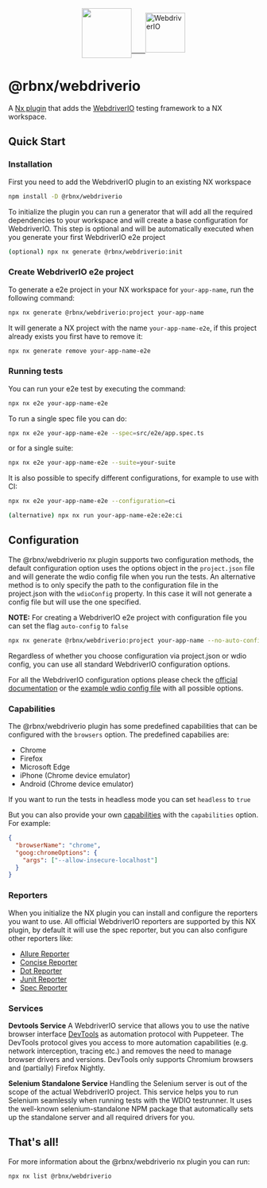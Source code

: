 <div style="display:flex; justify-content:center; align-items:center">
  <a alt="Nx logo" href="https://nx.dev" target="_blank" rel="noreferrer"><img src="https://raw.githubusercontent.com/nrwl/nx/master/images/nx-logo.png" width="100"></a>
  <a href="https://webdriver.io/">&nbsp;&nbsp;&nbsp;&nbsp;&nbsp;&nbsp;
  <img alt="WebdriverIO" src="https://webdriver.io/assets/images/robot-3677788dd63849c56aa5cb3f332b12d5.svg" width="80">
  </a>
</div>

# @rbnx/webdriverio

A [Nx plugin](https://nx.dev/packages/nx-plugin) that adds the [WebdriverIO](https://webdriver.io/) testing framework to a NX workspace.

## Quick Start

### Installation

First you need to add the WebdriverIO plugin to an existing NX workspace

```sh
npm install -D @rbnx/webdriverio
```

To initialize the plugin you can run a generator that will add all the required dependencies to your workspace and will create a base configuration for WebdriverIO. This step is optional and will be automatically executed when you generate your first WebdriverIO e2e project

```sh
(optional) npx nx generate @rbnx/webdriverio:init
```

### Create WebdriverIO e2e project

To generate a e2e project in your NX workspace for `your-app-name`, run the following command:

```sh
npx nx generate @rbnx/webdriverio:project your-app-name
```

It will generate a NX project with the name `your-app-name-e2e`, if this project already exists you first have to remove it:

```sh
npx nx generate remove your-app-name-e2e
```

### Running tests

You can run your e2e test by executing the command:

```sh
npx nx e2e your-app-name-e2e
```

To run a single spec file you can do:

```sh
npx nx e2e your-app-name-e2e --spec=src/e2e/app.spec.ts
```

or for a single suite:

```sh
npx nx e2e your-app-name-e2e --suite=your-suite
```

It is also possible to specify different configurations, for example to use with CI:

```sh
npx nx e2e your-app-name-e2e --configuration=ci

(alternative) npx nx run your-app-name-e2e:e2e:ci
```

## Configuration

The @rbnx/webdriverio nx plugin supports two configuration methods, the default configuration option uses the options object in the `project.json` file and will generate the wdio config file when you run the tests.
An alternative method is to only specify the path to the configuration file in the project.json with the `wdioConfig` property. In this case it will not generate a config file but will use the one specified.

**NOTE:** For creating a WebdriverIO e2e project with configuration file you can set the flag `auto-config` to `false`

```sh
npx nx generate @rbnx/webdriverio:project your-app-name --no-auto-config
```

Regardless of whether you choose configuration via project.json or wdio config, you can use all standard WebdriverIO configuration options.

For all the WebdriverIO configuration options please check the [official documentation](https://webdriver.io/docs/configurationfile) or the [example wdio config file](https://github.com/webdriverio/webdriverio/blob/main/examples/wdio.conf.js) with all possible options.

### Capabilities

The @rbnx/webdriverio plugin has some predefined capabilities that can be configured with the `browsers` option. The predefined capabilies are:

- Chrome
- Firefox
- Microsoft Edge
- iPhone (Chrome device emulator)
- Android (Chrome device emulator)

If you want to run the tests in headless mode you can set `headless` to `true`

But you can also provide your own [capabilities](https://webdriver.io/docs/capabilities) with the `capabilities` option. For example:

```json
{
  "browserName": "chrome",
  "goog:chromeOptions": {
    "args": ["--allow-insecure-localhost"]
  }
}
```

### Reporters

When you initialize the NX plugin you can install and configure the reporters you want to use. All official WebdriverIO reporters are supported by this NX plugin, by default it will use the spec reporter, but you can also configure other reporters like:

- [Allure Reporter](https://webdriver.io/docs/allure-reporter)
- [Concise Reporter](https://webdriver.io/docs/concise-reporter)
- [Dot Reporter](https://webdriver.io/docs/dot-reporter)
- [Junit Reporter](https://webdriver.io/docs/junit-reporter)
- [Spec Reporter](https://webdriver.io/docs/spec-reporter)

### Services

**Devtools Service**
A WebdriverIO service that allows you to use the native browser interface [DevTools](https://webdriver.io/docs/automationProtocols#devtools-protocol) as automation protocol with Puppeteer. The DevTools protocol gives you access to more automation capabilities (e.g. network interception, tracing etc.) and removes the need to manage browser drivers and versions. DevTools only supports Chromium browsers and (partially) Firefox Nightly.

**Selenium Standalone Service**
Handling the Selenium server is out of the scope of the actual WebdriverIO project. This service helps you to run Selenium seamlessly when running tests with the WDIO testrunner. It uses the well-known selenium-standalone NPM package that automatically sets up the standalone server and all required drivers for you.

## That's all!

For more information about the @rbnx/webdriverio nx plugin you can run:

```sh
npx nx list @rbnx/webdriverio
```
